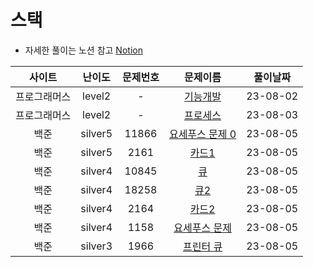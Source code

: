 # 스택

- 자세한 풀이는 노션 참고
[Notion](https://xxjo053.notion.site/xxjo053/de21b1d40087438b9126682f6bc5f8ba)

| 사이트 | 난이도  | 문제번호 | 문제이름 | 풀이날짜 |
|:--:| :-----: | :---: | :---------: | :---: |
| 프로그래머스 | level2 | - | <a href="https://school.programmers.co.kr/learn/courses/30/lessons/42586" target="_blank">기능개발</a> | 23-08-02 |
| 프로그래머스 | level2 | - | <a href="https://school.programmers.co.kr/learn/courses/30/lessons/42587" target="_blank">프로세스</a> | 23-08-03 |
| 백준 | silver5 | 11866 | <a href="https://www.acmicpc.net/problem/11866" target="_blank">요세푸스 문제 0</a> | 23-08-05 |
| 백준 | silver5 | 2161 | <a href="https://www.acmicpc.net/problem/2161" target="_blank">카드1</a> | 23-08-05 |
| 백준 | silver4 | 10845 | <a href="https://www.acmicpc.net/problem/10845" target="_blank">큐</a> | 23-08-05 |
| 백준 | silver4 | 18258 | <a href="https://www.acmicpc.net/problem/18258" target="_blank">큐2</a> | 23-08-05 |
| 백준 | silver4 | 2164 | <a href="https://www.acmicpc.net/problem/2164" target="_blank">카드2</a> | 23-08-05 |
| 백준 | silver4 | 1158 | <a href="https://www.acmicpc.net/problem/1158" target="_blank">요세푸스 문제</a> | 23-08-05 |
| 백준 | silver3 | 1966 | <a href="https://www.acmicpc.net/problem/1966" target="_blank">프린터 큐</a> | 23-08-05 |  
